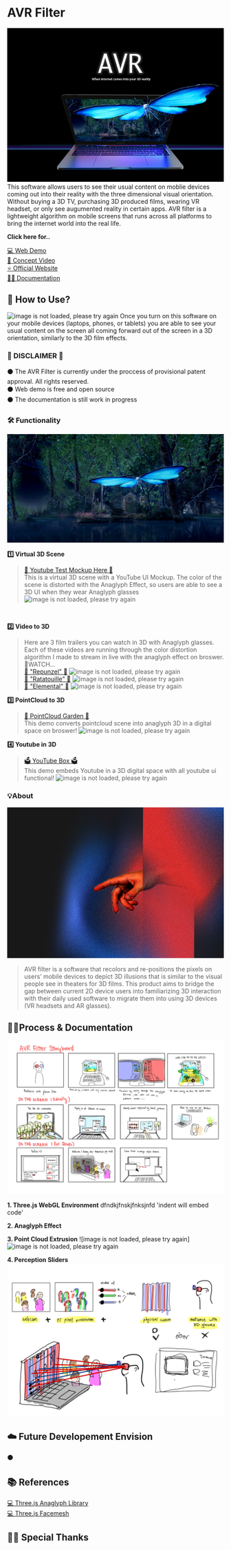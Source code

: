 # AVR Filter
![image is not loaded, please try again](./source/poster.jpg)
This software allows users to see their usual content on moblie devices coming out into their reality with the three dimensional visual orientation. Without buying a 3D TV, purchasing 3D produced films, wearing VR headset, or only see augumented reality in certain apps. AVR filter is a lightweight algorithm on mobile screens that runs across all platforms to bring the internet world into the real life. 

**Click here for..**
>
[💻 Web Demo](https://junebee66.github.io/AVR-Filter/weglAnaglyph/nova/nova.html) </br>
[🎥 Concept Video](https://youtu.be/ntalhCrsPZo) </br>
[⭐️ Official Website](https://www.junesbee.com/avr) </br>
[✍🏻 Documentation](https://github.com/junebee66/AVR-Filter) </br>

## **🫱 How to Use?**
![image is not loaded, please try again](./source/gifs/AVR%20Home.gif)
Once you turn on this software on your mobile devices (laptops, phones, or tablets) you are able to see your usual content on the screen all coming forward out of the screen in a 3D orientation, similarly to the 3D film effects.

### **🛑 DISCLAIMER 🛑**
⚫️ The AVR Filter is currently under the proccess of provisional patent approval. All rights reserved. </br>
⚫️ Web demo is free and open source</br>
⚫️ The documentation is still work in progress

### **🛠️ Functionality**
![image is not loaded, please try again](./source/AVR%20Fearture.jpg)

**1️⃣ Virtual 3D Scene**</br>
>[📀 Youtube Test Mockup Here 📀](https://github.com/junebee66/AVR-Filter/weglAnaglyph/youtube.html)</br>
> This is a virtual 3D scene with a YouTube UI Mockup. The color of the scene is distorted with the Anaglyph Effect, so users are able to see a 3D UI when they wear Anaglyph glasses </br>
![image is not loaded, please try again](./source/gifs/youtubeUI.gif)
</br>

**2️⃣ Video to 3D**</br>
> Here are 3 film trailers you can watch in 3D with Anaglyph glasses. Each of these videos are running through the color distortion algorithm I made to stream in live with the anaglyph effect on broswer.</br>
> 📀WATCH... </br>
[📀 "Repunzel" 📀](https://junebee66.github.io/AVR-Filter/weglAnaglyph/tangled.html)
![image is not loaded, please try again](./source/gifs/repunzel2.gif)</br>
[📀 "Ratatouille" 📀](https://junebee66.github.io/AVR-Filter/weglAnaglyph/ratatouille.html)
![image is not loaded, please try again](./source/gifs/ratatouille.gif)</br>
[📀 "Elemental" 📀](https://junebee66.github.io/AVR-Filter/weglAnaglyph/index.html)
![image is not loaded, please try again](./source/gifs/elemental.gif)</br>


**3️⃣ PointCloud to 3D**</br>
>[🌸 PointCloud Garden 🌸](https://junebee66.github.io/AVR-Filter/weglAnaglyph/pointGarden.html)</br>
> This demo converts pointcloud scene into anaglyph 3D in a digital space on broswer! ![image is not loaded, please try again](./source/gifs/garden.gif)

**4️⃣ Youtube in 3D**</br>
>[🗳️ YouTube Box 🗳️](https://junebee66.github.io/AVR-Filter/weglAnaglyph/webEmbed/webpage.html)</br>
> This demo embeds Youtube in a 3D digital space with all youtube ui functional! ![image is not loaded, please try again](./source/gifs/ytBox.gif)


### **💡About**
![image is not loaded, please try again](./source/logo-black.jpg)
>AVR filter is a software that recolors and re-positions the pixels on users’ mobile devices to depict 3D illusions that is similar to the visual people see in theaters for 3D films. This product aims to bridge the gap between current 2D device users into familiarizing 3D interaction with their daily used software to migrate them into using 3D devices (VR headsets and AR glasses).

<!-- #### **⭐️ PointCloud Canvas**
_-Still in devloping stage-_
> this is 

#### **⭐️ PointCloud Canvas**
_-Still in devloping stage-_
> this is 

![image is not loaded, please try again](./source/gifs/repunzel.gif)

</br>
</br> -->

## **✍🏻Process & Documentation**
![image is not loaded, please try again](./source/design/Stroyboard%20.jpg)

**1. Three.js WebGL Environment**
dfndkjfnskjfnksjnfd
'indent will embed code'

**2. Anaglyph Effect**

**3. Point Cloud Extrusion**
![image is not loaded, please try again]![image is not loaded, please try again](./source/gifs/repunzel.gif)

**4. Perception Sliders**
![image is not loaded, please try again](./source/design/Proposal.jpg)


## **☁️ Future Developement Envision**
⚫️ 

## **📚 References**
[💻 Three.js Anaglyph Library](https://github.com/mrdoob/three.js/blob/master/examples/jsm/effects/AnaglyphEffect.js) </br>
[💻 Three.js Facemesh]() </br>

## **🙏🏻 Special Thanks**
